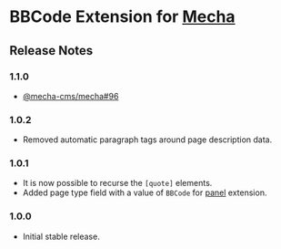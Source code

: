 BBCode Extension for [Mecha](https://github.com/mecha-cms/mecha)
================================================================

Release Notes
-------------

### 1.1.0

 - [@mecha-cms/mecha#96](https://github.com/mecha-cms/mecha/issues/96)

### 1.0.2

 - Removed automatic paragraph tags around page description data.

### 1.0.1

 - It is now possible to recurse the `[quote]` elements.
 - Added page type field with a value of `BBCode` for [panel](https://github.com/mecha-cms/x.panel) extension.

### 1.0.0

 - Initial stable release.